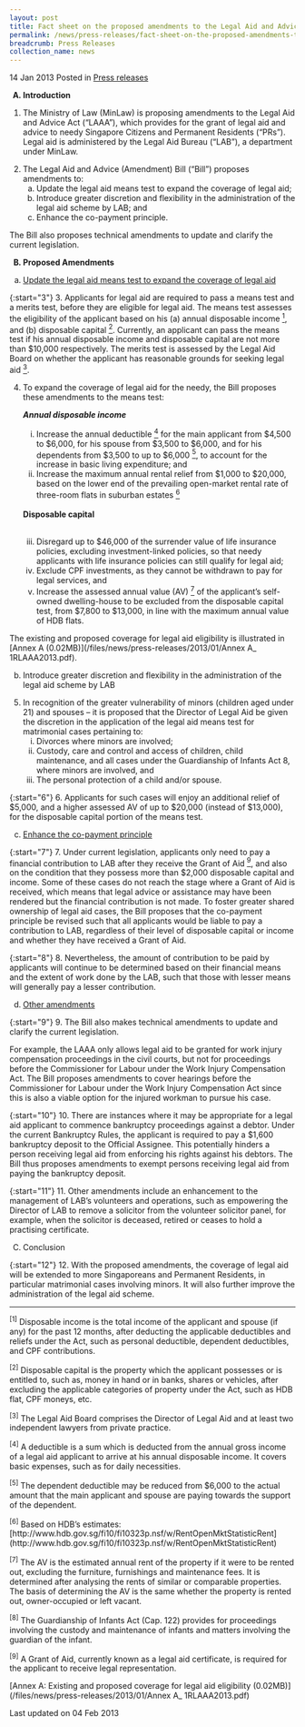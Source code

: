 ```yaml
---
layout: post
title: Fact sheet on the proposed amendments to the Legal Aid and Advice Act
permalink: /news/press-releases/fact-sheet-on-the-proposed-amendments-to-the-legal-aid-and-advic
breadcrumb: Press Releases
collection_name: news
---
```



14 Jan 2013 Posted in [Press releases](/news/press-releases)



<ol style="list-style-type: upper-alpha; font-weight: bold;">
<li> Introduction</li>
</ol>


1. The Ministry of Law (MinLaw) is proposing amendments to the Legal Aid and Advice Act (“LAAA”), which provides for the grant of legal aid and advice to needy Singapore Citizens and Permanent Residents (“PRs”).  Legal aid is administered by the Legal Aid Bureau (“LAB”), a department under MinLaw.

<ol start="2">
<li>The Legal Aid and Advice (Amendment) Bill (“Bill”) proposes amendments to:

<ol style="list-style-type: lower-alpha;">

<li>Update the legal aid means test to expand the coverage of legal aid;</li>

<li>Introduce greater discretion and flexibility in the administration of the legal aid scheme by LAB; and</li>

<li>Enhance the co-payment principle.</li>


</ol>

</li>
</ol>

The Bill also proposes technical amendments to update and clarify the current legislation.

<ol start="2" style="list-style-type: upper-alpha; font-weight: bold;">
<li>Proposed Amendments</li>
</ol>

<ol style="list-style-type: lower-alpha;">
<li><u>Update the legal aid means test to expand the coverage of legal aid</u></li>
</ol>

{:start="3"}
3. Applicants for legal aid are required to pass a means test and a merits test, before they are eligible for legal aid.  The means test assesses the eligibility of the applicant based on his (a) annual disposable income <a href="#income"><sup>1</sup></a>, and (b) disposable capital <a href="#fn2"><sup>2</sup></a>.  Currently, an applicant can pass the means test if his annual disposable income and disposable capital are not more than $10,000 respectively.  The merits test is assessed by the Legal Aid Board on whether the applicant has reasonable grounds for seeking legal aid <a href="#aid"><sup>3</sup></a>.

<ol start="4">
<li>To expand the coverage of legal aid for the needy, the Bill proposes these amendments to the means test:

***Annual disposable income***

<ol style="list-style-type: lower-roman;">
<li> Increase the annual deductible <a href="#deductible"><sup>4</sup></a> for the main applicant from $4,500 to $6,000, for his spouse from $3,500 to $6,000, and for his dependents from $3,500 to up to $6,000 <a href="#fn5"><sup>5</sup></a>, to account for the increase in basic living expenditure; and</li>
<li> Increase the maximum annual rental relief from $1,000 to $20,000, based on the lower end of the prevailing open-market rental rate of three-room flats in suburban estates <a href="#estates"><sup>6</sup></a></li>



</ol>

</li>  
<br>
<strong>Disposable capital</strong>
<br>
<br>
<ol start="3" style="list-style-type: lower-roman;">
<li> Disregard up to $46,000 of the surrender value of life insurance policies, excluding investment-linked policies, so that needy  applicants with life insurance policies can still qualify for legal aid;</li>
<li>Exclude CPF investments, as they cannot be withdrawn to pay for legal services, and</li>
<li> Increase the assessed annual value (AV) <a href="#AV"><sup>7</sup></a> of the applicant’s self-owned dwelling-house to be excluded from the disposable capital test, from $7,800 to $13,000, in line with the maximum annual value of HDB flats.</li>
</ol>


</ol>


The existing and proposed coverage for legal aid eligibility is illustrated in  [Annex A (0.02MB)](/files/news/press-releases/2013/01/Annex A_ 1RLAAA2013.pdf).

<ol start="2" style="list-style-type: lower-alpha;">
<li> Introduce greater discretion and flexibility in the administration of the legal aid scheme by LAB</li>
</ol>

<ol start="5">
<li>In recognition of the greater vulnerability of minors (children aged under 21) and spouses  – it is proposed that the Director of Legal Aid be given the discretion in the application of the legal aid means test for matrimonial cases pertaining to:
<ol style="list-style-type: lower-roman;">
<li>Divorces where minors are involved;</li>


<li>Custody, care and control and access of children, child maintenance, and all cases under the Guardianship of Infants Act 8, where minors are involved, and </li>


<li>The personal protection of a child and/or spouse.</li>
</ol>
</li>
</ol>

{:start="6"}
6. Applicants for such cases will enjoy an additional relief of $5,000, and a higher assessed AV of up to $20,000 (instead of $13,000), for the disposable capital portion of the means test.

<ol start="3" style="list-style-type: lower-alpha;">
<li><u>Enhance the co-payment principle</u></li>
</ol>

{:start="7"}
7. Under current legislation, applicants only need to pay a financial contribution to LAB after they receive the Grant of Aid <a href="#fn9"><sup>9</sup></a>, and also on the condition that they possess more than $2,000 disposable capital and income.  Some of these cases do not reach the stage where a Grant of Aid is received, which means that legal advice or assistance may have been rendered but the financial contribution is not made.  To foster greater shared ownership of legal aid cases, the Bill proposes that the co-payment principle be revised such that all applicants would be liable to pay a contribution to LAB, regardless of their level of disposable capital or income and whether they have received a Grant of Aid.

{:start="8"}
8. Nevertheless, the amount of contribution to be paid by applicants will continue to be determined based on their financial means and the extent of work done by the LAB, such that those with lesser means will generally pay a lesser contribution.  


<ol start="4" style="list-style-type: lower-alpha;">
<li><u>Other amendments</u></li>
</ol>

{:start="9"}
9. The Bill also makes technical amendments to update and clarify the current legislation.

For example, the LAAA only allows legal aid to be granted for work injury compensation proceedings in the civil courts, but not for proceedings before the Commissioner for Labour under the Work Injury Compensation Act.  The Bill proposes amendments to cover hearings before the Commissioner for Labour under the Work Injury Compensation Act since this is also a viable option for the injured workman to pursue his case.

{:start="10"}
10. There are instances where it may be appropriate for a legal aid applicant to commence bankruptcy proceedings against a debtor.  Under the current Bankruptcy Rules, the applicant is required to pay a $1,600 bankruptcy deposit to the Official Assignee.  This potentially hinders a person receiving legal aid from enforcing his rights against his debtors.  The Bill thus proposes amendments to exempt persons receiving legal aid from paying the bankruptcy deposit.

{:start="11"}
11. Other amendments include an enhancement to the management of LAB’s volunteers and operations, such as empowering the Director of LAB to remove a solicitor from the volunteer solicitor panel,  for example, when the solicitor is deceased, retired or ceases to hold a practising certificate.

<ol start="3" style="list-style-type: upper-alpha;" >
<li>Conclusion</li>
</ol>

{:start="12"}
12. With the proposed amendments, the coverage of legal aid will be extended to more Singaporeans and Permanent Residents, in particular matrimonial cases involving minors.  It will also further improve the administration of the legal aid scheme.

---

<p id="income"><sup>[1]</sup> Disposable income is the total income of the applicant and spouse (if any) for the past 12 months, after deducting the applicable deductibles and reliefs under the Act, such as personal deductible, dependent deductibles, and CPF contributions.</p>


<p id="fn2"><sup>[2]</sup> Disposable capital is the property which the applicant possesses or is entitled to, such as, money in hand or in banks, shares or vehicles, after excluding the applicable categories of property under the Act, such as HDB flat, CPF moneys, etc.</p>


<p id="aid"><sup>[3]</sup> The Legal Aid Board comprises the Director of Legal Aid and at least two independent lawyers from private practice.</p>


<p id="deductible"><sup>[4]</sup> A deductible is a sum which is deducted from the annual gross income of a legal aid applicant to arrive at his annual disposable income. It covers basic expenses, such as for daily necessities.</p>


<p id="fn5"><sup>[5]</sup> The dependent deductible may be reduced from $6,000 to the actual amount that the main applicant and spouse are paying towards the support of the dependent.</p>

<p id="estates"><sup>[6]</sup> Based on HDB’s estimates: [http://www.hdb.gov.sg/fi10/fi10323p.nsf/w/RentOpenMktStatisticRent](http://www.hdb.gov.sg/fi10/fi10323p.nsf/w/RentOpenMktStatisticRent)</p>


<p id="AV"><sup>[7]</sup> The AV is the estimated annual rent of the property if it were to be rented out, excluding the furniture, furnishings and maintenance fees. It is determined after analysing the rents of similar or comparable properties. The basis of determining the AV is the same whether the property is rented out, owner-occupied or left vacant.</p>


<p id="fn8"><sup>[8]</sup> The Guardianship of Infants Act (Cap. 122) provides for proceedings involving the custody and maintenance of infants and matters involving the guardian of the infant.</p>


<p id="fn9"><sup>[9]</sup> A Grant of Aid, currently known as a legal aid certificate, is required for the applicant to receive legal representation.</p>

[Annex A: Existing and proposed coverage for legal aid eligibility (0.02MB)](/files/news/press-releases/2013/01/Annex A_ 1RLAAA2013.pdf)

<p class="right-side-updated">Last updated on 04 Feb 2013</p>
